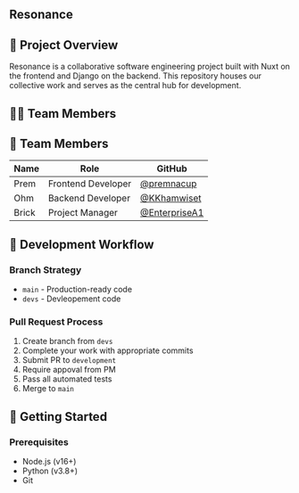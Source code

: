 ## Resonance

## 🌟 Project Overview

Resonance is a collaborative software engineering project built with Nuxt on the frontend and Django on the backend. This repository houses our collective work and serves as the central hub for development.

## 👨‍💻 Team Members

## 👥 Team Members

| Name | Role | GitHub |
|------|------|--------|
| Prem | Frontend Developer | [@premnacup](https://github.com/premnacup) |
| Ohm | Backend Developer | [@KKhamwiset](https://github.com/KKhamwiset) |
| Brick | Project Manager | [@EnterpriseA1](https://github.com/EnterpriseA1) |

## 🔄 Development Workflow

### Branch Strategy
- `main` - Production-ready code
- `devs` - Devleopement code

### Pull Request Process
1. Create branch from `devs`
2. Complete your work with appropriate commits
3. Submit PR to `development`
4. Require appoval from PM
5. Pass all automated tests
6. Merge to `main`

## 🚀 Getting Started

### Prerequisites
- Node.js (v16+)
- Python (v3.8+)
- Git

